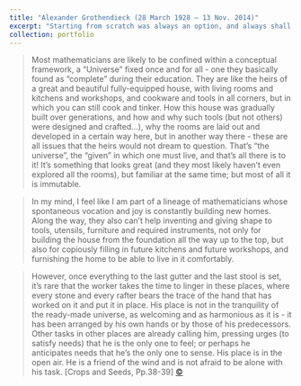 ```yaml
---
title: "Alexander Grothendieck (28 March 1928 – 13 Nov. 2014)"
excerpt: "Starting from scratch was always an option, and always shall be.  <br/><img src='/images/gt_ons_w.png'>"
collection: portfolio
---
```




>Most mathematicians are likely to be confined within a conceptual framework, a “Universe” fixed once and for all - one they basically found as “complete” during their education. They are like the heirs of a great and beautiful fully-equipped house, with living rooms and kitchens and workshops, and cookware and tools in all corners, but in which you can still cook and tinker. How this house was gradually built over generations, and how and why such tools (but not others) were designed and crafted…), why the rooms are laid out and developed in a certain way here, but in another way there - these are all issues that the heirs would not dream to question. That’s “the universe”, the “given” in which one must live, and that’s all there is to it! It’s something that looks great (and they most likely haven’t even explored all the rooms), but familiar at the same time; but most of all it is immutable.

 
> In my mind, I feel like I am part of a lineage of mathematicians whose spontaneous vocation and joy is constantly building new homes. Along the way, they also can’t help inventing and giving shape to tools, utensils, furniture and required instruments, not only for building the house from the foundation all the way up to the top, but also for copiously filling in future kitchens and future workshops, and furnishing the home to be able to live in it comfortably.

 > However, once everything to the last gutter and the last stool is set, it’s rare that the worker takes the time to linger in these places, where every stone and every rafter bears the trace of the hand that has worked on it and put it in place. His place is not in the tranquility of the ready-made universe, as welcoming and as harmonious as it is - it has been arranged by his own hands or by those of his predecessors. Other tasks in other places are already calling him, pressing urges (to satisfy needs) that he is the only one to feel; or perhaps he anticipates needs that he’s the only one to sense. His place is in the open air. He is a friend of the wind and is not afraid to be alone with his task. &#91;Crops and Seeds, Pp.38-39&#93; [&#169;](https://al3x.svbtle.com/alexander-grothendieck)
